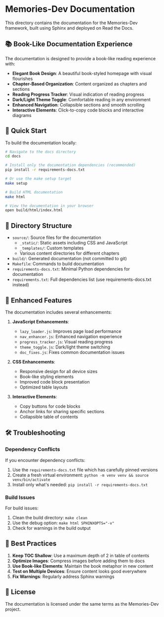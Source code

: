 # Memories-Dev Documentation

This directory contains the documentation for the Memories-Dev framework, built using Sphinx and deployed on Read the Docs.

## 📚 Book-Like Documentation Experience

The documentation is designed to provide a book-like reading experience with:

- **Elegant Book Design**: A beautiful book-styled homepage with visual flourishes
- **Chapter-Based Organization**: Content organized as chapters and sections
- **Reading Progress Tracker**: Visual indication of reading progress
- **Dark/Light Theme Toggle**: Comfortable reading in any environment
- **Enhanced Navigation**: Collapsible sections and smooth scrolling
- **Interactive Elements**: Click-to-copy code blocks and interactive diagrams

## 🚀 Quick Start

To build the documentation locally:

```bash
# Navigate to the docs directory
cd docs

# Install only the documentation dependencies (recommended)
pip install -r requirements-docs.txt

# Or use the make setup target
make setup

# Build HTML documentation
make html

# View the documentation in your browser
open build/html/index.html
```

## 📂 Directory Structure

- `source/`: Source files for the documentation
  - `_static/`: Static assets including CSS and JavaScript
  - `_templates/`: Custom templates
  - Various content directories for different chapters
- `build/`: Generated documentation (not committed to git)
- `Makefile`: Commands to build documentation
- `requirements-docs.txt`: Minimal Python dependencies for documentation
- `requirements.txt`: Full dependencies list (use requirements-docs.txt instead)

## 📑 Enhanced Features

The documentation includes several enhancements:

1. **JavaScript Enhancements**:
   - `lazy_loader.js`: Improves page load performance
   - `nav_enhancer.js`: Enhanced navigation experience
   - `progress_tracker.js`: Visual reading progress
   - `theme_toggle.js`: Dark/light theme switching
   - `doc_fixes.js`: Fixes common documentation issues

2. **CSS Enhancements**:
   - Responsive design for all device sizes
   - Book-like styling elements
   - Improved code block presentation
   - Optimized table layouts

3. **Interactive Elements**:
   - Copy buttons for code blocks
   - Anchor links for sharing specific sections
   - Collapsible table of contents

## 🛠️ Troubleshooting

### Dependency Conflicts

If you encounter dependency conflicts:

1. Use the `requirements-docs.txt` file which has carefully pinned versions
2. Create a fresh virtual environment: `python -m venv venv && source venv/bin/activate`
3. Install only what's needed: `pip install -r requirements-docs.txt`

### Build Issues

For build issues:

1. Clean the build directory: `make clean`
2. Use the debug option: `make html SPHINXOPTS="-v"`
3. Check for warnings in the build output

## 📖 Best Practices

1. **Keep TOC Shallow**: Use a maximum depth of 2 in table of contents
2. **Optimize Images**: Compress images before adding them to docs
3. **Use Book-like Elements**: Maintain the book metaphor in new content
4. **Test on Multiple Devices**: Ensure content looks good everywhere
5. **Fix Warnings**: Regularly address Sphinx warnings

## 📝 License

The documentation is licensed under the same terms as the Memories-Dev project. 